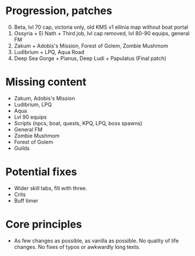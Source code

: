 # Progression, patches
0. Beta, lvl 70 cap, victoria only, old KMS v1 ellinia map without boat portal
1. Ossyria + El Nath + Third job, lvl cap removed, lvl 80-90 equips, general FM
2. Zakum + Adobis's Mission, Forest of Golem, Zombie Mushmom
3. Ludibrium + LPQ, Aqua Road
4. Deep Sea Gorge + Pianus, Deep Ludi + Papulatus (Final patch)

# Missing content
- Zakum, Adobis's Mission
- Ludibrium, LPQ
- Aqua
- Lvl 90 equips
- Scripts (npcs, boat, quests, KPQ, LPQ, boss spawns)
- General FM
- Zombie Mushmom
- Forest of Golem
- Guilds

# Potential fixes
- Wider skill tabs, fill with three.
- Crits
- Buff timer

# Core principles
- As few changes as possible, as vanilla as possible. No quality of life changes. No fixes of typos or awkwardly long texts.
